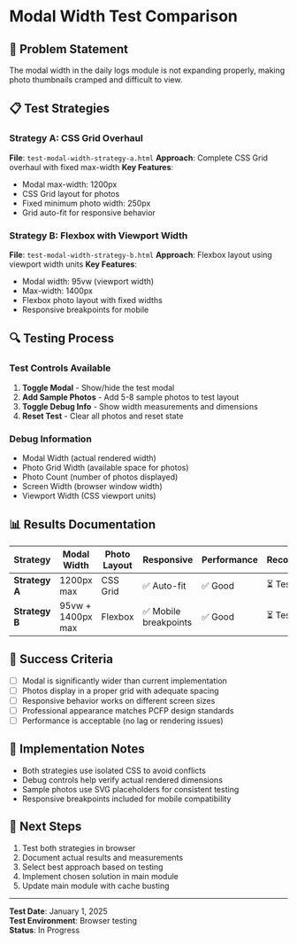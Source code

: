 # Modal Width Test Comparison

## 🎯 Problem Statement
The modal width in the daily logs module is not expanding properly, making photo thumbnails cramped and difficult to view.

## 📋 Test Strategies

### Strategy A: CSS Grid Overhaul
**File**: `test-modal-width-strategy-a.html`
**Approach**: Complete CSS Grid overhaul with fixed max-width
**Key Features**:
- Modal max-width: 1200px
- CSS Grid layout for photos
- Fixed minimum photo width: 250px
- Grid auto-fit for responsive behavior

### Strategy B: Flexbox with Viewport Width
**File**: `test-modal-width-strategy-b.html`
**Approach**: Flexbox layout using viewport width units
**Key Features**:
- Modal width: 95vw (viewport width)
- Max-width: 1400px
- Flexbox photo layout with fixed widths
- Responsive breakpoints for mobile

## 🔍 Testing Process

### Test Controls Available
1. **Toggle Modal** - Show/hide the test modal
2. **Add Sample Photos** - Add 5-8 sample photos to test layout
3. **Toggle Debug Info** - Show width measurements and dimensions
4. **Reset Test** - Clear all photos and reset state

### Debug Information
- Modal Width (actual rendered width)
- Photo Grid Width (available space for photos)
- Photo Count (number of photos displayed)
- Screen Width (browser window width)
- Viewport Width (CSS viewport units)

## 📊 Results Documentation

| Strategy | Modal Width | Photo Layout | Responsive | Performance | Recommendation |
|----------|-------------|--------------|------------|-------------|----------------|
| **Strategy A** | 1200px max | CSS Grid | ✅ Auto-fit | ✅ Good | ⏳ Testing... |
| **Strategy B** | 95vw + 1400px max | Flexbox | ✅ Mobile breakpoints | ✅ Good | ⏳ Testing... |

## 🎯 Success Criteria
- [ ] Modal is significantly wider than current implementation
- [ ] Photos display in a proper grid with adequate spacing
- [ ] Responsive behavior works on different screen sizes
- [ ] Professional appearance matches PCFP design standards
- [ ] Performance is acceptable (no lag or rendering issues)

## 🔧 Implementation Notes
- Both strategies use isolated CSS to avoid conflicts
- Debug controls help verify actual rendered dimensions
- Sample photos use SVG placeholders for consistent testing
- Responsive breakpoints included for mobile compatibility

## 📝 Next Steps
1. Test both strategies in browser
2. Document actual results and measurements
3. Select best approach based on testing
4. Implement chosen solution in main module
5. Update main module with cache busting

---
**Test Date**: January 1, 2025  
**Test Environment**: Browser testing  
**Status**: In Progress
